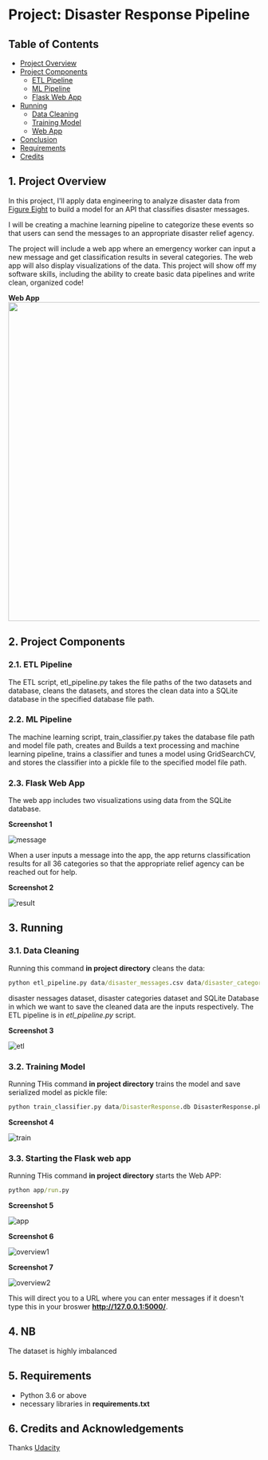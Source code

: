 # Project: Disaster Response Pipeline

## Table of Contents

- [Project Overview](#overview)
- [Project Components](#components)
  - [ETL Pipeline](#etl_pipeline)
  - [ML Pipeline](#ml_pipeline)
  - [Flask Web App](#flask)
- [Running](#run)
  - [Data Cleaning](#cleaning)
  - [Training Model](#training)
  - [Web App](#running)
- [Conclusion](#conclusion)
- [Requirements](#requirements)
- [Credits](#credits)


<a id='overview'></a>
## 1. Project Overview

In this project, I'll apply data engineering to analyze disaster data from <a href="https://www.figure-eight.com/" target="_blank">Figure Eight</a> to build a model for an API that classifies disaster messages.

I will be creating a machine learning pipeline to categorize these events so that users can send the messages to an appropriate disaster relief agency.

The project will include a web app where an emergency worker can input a new message and get classification results in several categories. The web app will also display visualizations of the data. This project will show off my software skills, including the ability to create basic data pipelines and write clean, organized code!

**Web App**
<img src="https://media.giphy.com/media/MCErtlTnuS6djqv1b4/giphy.gif" width="720" height="640" />

<a id='components'></a>
## 2. Project Components

<a id='etl_pipeline'></a>

### 2.1. ETL Pipeline

The ETL script, etl_pipeline.py takes the file paths of the two datasets and database, cleans the datasets, and stores the clean data into a SQLite database in the specified database file path.

<a id='ml_pipeline'></a>

### 2.2. ML Pipeline

The machine learning script, train_classifier.py takes the database file path and model file path, creates and Builds a text processing and machine learning pipeline, trains a classifier and tunes a model using GridSearchCV, and stores the classifier into a pickle file to the specified model file path.

### 2.3. Flask Web App

The web app includes two visualizations using data from the SQLite database.

**Screenshot 1**

![message](img/message.jpg)

When a user inputs a message into the app, the app returns classification results for all 36 categories so that the appropriate relief agency can be reached out for help.

**Screenshot 2**

![result](img/result.JPG)

## 3. Running

<a id='cleaning'></a>

### 3.1. Data Cleaning

Running this command **in project directory** cleans the data:

```bat
python etl_pipeline.py data/disaster_messages.csv data/disaster_categories.csv data/DisasterResponse.db
```

disaster nessages dataset, disaster categories dataset and SQLite Database in which we want to save the cleaned data are the inputs respectively. The ETL pipeline is in _etl_pipeline.py_ script.

**Screenshot 3**

![etl](img/etl.PNG)

<a id='training'></a>

### 3.2. Training Model

Running THis command **in project directory** trains the model and save serialized model as pickle file:

```bat
python train_classifier.py data/DisasterResponse.db DisasterResponse.pkl
```

**Screenshot 4**

![train](img/train.png)


<a id='running'></a>

### 3.3. Starting the Flask web app

Running THis command **in project directory** starts the Web APP:

```bat
python app/run.py
```
**Screenshot 5**

![app](img/app.JPG)

**Screenshot 6**

![overview1](img/overview1.JPG)

**Screenshot 7**

![overview2](img/overview2.JPG)

This will direct you to a URL where you can enter messages if it doesn't type this in your broswer **http://127.0.0.1:5000/**.

<a id='conclusion'></a>

## 4. NB

The dataset is highly imbalanced 

<a id='requirements'></a>

## 5. Requirements

- Python 3.6 or above 
- necessary libraries in **requirements.txt**

<a id='credits'></a>

## 6. Credits and Acknowledgements

Thanks <a href="https://www.udacity.com" target="_blank">Udacity</a>

